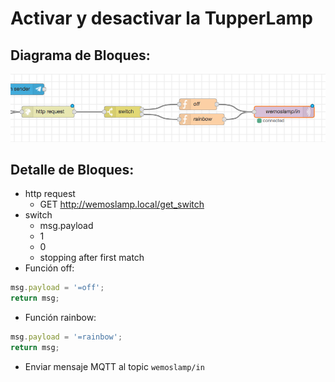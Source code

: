 # Activar y desactivar la TupperLamp

## Diagrama de Bloques:
![../FlowsEvol/Node-RED11.png](../FlowsEvol/Node-RED11.png)

## Detalle de Bloques:
- http request
  - GET http://wemoslamp.local/get_switch
- switch
  - msg.payload
  - 1
  - 0
  - stopping after first match
- Función off:
```js
msg.payload = '=off';
return msg;
```
- Función rainbow:
```js
msg.payload = '=rainbow';
return msg;
```
- Enviar mensaje MQTT al topic ```wemoslamp/in```

